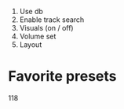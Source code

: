 1. Use db
2. Enable track search
3. Visuals (on / off)
4. Volume set
5. Layout

# Favorite presets
118